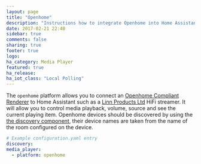 ```yaml
---
layout: page
title: "Openhome"
description: "Instructions how to integrate Openhome into Home Assistant."
date: 2017-02-21 22:40
sidebar: true
comments: false
sharing: true
footer: true
logo:
ha_category: Media Player
featured: true
ha_release: 
ha_iot_class: "Local Polling"
---
```



The `openhome` platform allows you to connect an [Openhome Compliant Renderer](https://www.openhome.org) to Home Assistant such as a [Linn Products Ltd](https://www.linn.co.uk) HiFi streamer. It will allow you to control media playback, volume, source and see the current playing item. Openhome devices should be discovered by using the [the discovery component](/components/discovery/), their device names are taken from the name of the room configured on the device. 

```yaml
# Example configuration.yaml entry
discovery:
media_player:
  - platform: openhome
```
